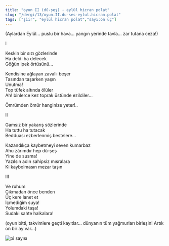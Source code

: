 ```yaml
---
title: "oyun II (dû-şeş) - eylül hicran polat"
slug: "/dergi/13/oyun.II.du-ses-eylul.hicran.polat"
tags: ["şiir", "eylül hicran polat","sayı:on üç"]
---
```

(Aylardan Eylül... puslu bir hava... yangın yerinde tavla... zar
tutana ceza!)

I

Keskin bir sızı gözlerinde\
Ha deldi ha delecek\
Göğün ipek örtüsünü...

Kendisine ağlayan zavallı beşer\
Tasından taşarken yaşın\
Unutma!\
Top tüfek altında ölüler\
Ah! binlerce kez toprak üstünde ezildiler...

Ömrümden ömür hanginize yeter!..

II

Gamsız bir yakarış sözlerinde\
Ha tuttu ha tutacak\
Bedduası ezberlenmiş bestelere...

Kazandıkça kaybetmeyi seven kumarbaz\
Ahu zârımdır hep dû-şeş\
Yine de susma!\
Yazılsın adın sahipsiz mısralara\
Ki kaybolmasın mezar taşın

III

Ve ruhum\
Çıkmadan önce benden\
Üç kere lanet et\
İçmediğim suya!\
Yolumdaki taşa!\
Sudaki sahte halkalara!

(oyun bitti, takvimlere geçti kayıtlar... dünyanın tüm yağmurları
birleşin! Artık on bir ay var...)

![pi sayısı](/img/13.18.jpg)